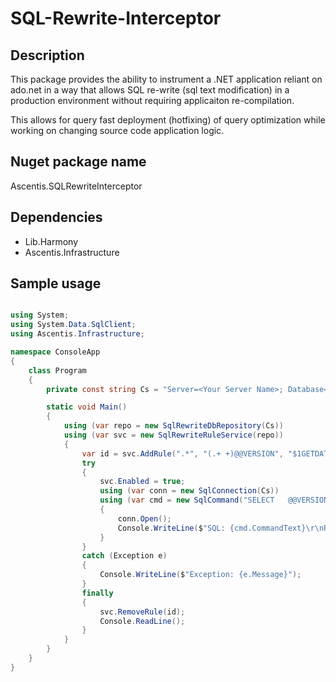 # SQL-Rewrite-Interceptor

## Description

This package provides the ability to instrument a .NET application reliant on ado.net in a way that allows SQL re-write (sql text modification) in
a production environment without requiring applicaiton re-compilation.

This allows for query fast deployment (hotfixing) of query optimization while working on changing source code application logic.

## Nuget package name

Ascentis.SQLRewriteInterceptor

## Dependencies

- Lib.Harmony
- Ascentis.Infrastructure

## Sample usage

```C#

using System;
using System.Data.SqlClient;
using Ascentis.Infrastructure;

namespace ConsoleApp
{
    class Program
    {
        private const string Cs = "Server=<Your Server Name>; Database=<Your Database>; Trusted_Connection=True;";

        static void Main()
        {
            using (var repo = new SqlRewriteDbRepository(Cs))
            using (var svc = new SqlRewriteRuleService(repo))
            {
                var id = svc.AddRule(".*", "(.+ +)@@VERSION", "$1GETDATE()");
                try
                {
                    svc.Enabled = true;
                    using (var conn = new SqlConnection(Cs))
                    using (var cmd = new SqlCommand("SELECT   @@VERSION", conn))
                    {
                        conn.Open();
                        Console.WriteLine($"SQL: {cmd.CommandText}\r\nResult: {cmd.ExecuteScalar()}");
                    }
                }
                catch (Exception e)
                {
                    Console.WriteLine($"Exception: {e.Message}");
                }
                finally
                {
                    svc.RemoveRule(id);
                    Console.ReadLine();
                }
            }
        }
    }
}
```